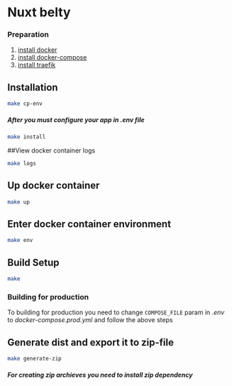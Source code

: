 # Nuxt belty

### Preparation

1. [install docker](https://docs.docker.com/get-docker/)
2. [install docker-compose](https://docs.docker.com/compose/install/)
3. [install traefik](https://github.com/mediaten/traefik-v2)

## Installation

```bash
make cp-env
```

##### After you must configure your app in .env file

```bash
make install
```

##View docker container logs

```bash
make logs
```

## Up docker container

```bash
make up
```

## Enter docker container environment

```bash
make env
```

## Build Setup

```bash
make
```

### Building for production

To building for production you need to change `COMPOSE_FILE` param in *.env* to *docker-compose.prod.yml* and follow the above steps

## Generate dist and export it to zip-file

```bash
make generate-zip
```

##### For creating zip archieves you need to install *zip* dependency
